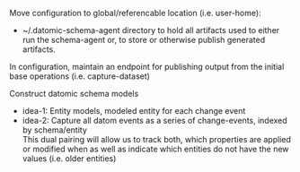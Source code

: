 
Move configuration to global/referencable location (i.e. user-home):
   - ~/.datomic-schema-agent directory to hold all artifacts used to either run the
         schema-agent or, to store or otherwise publish generated artifacts.

In configuration, maintain an endpoint for publishing output from the initial base operations (i.e. capture-dataset)


Construct datomic schema models
   - idea-1: Entity models, modeled entity for each change event
   - idea-2: Capture all datom events as a series of change-events, indexed by schema/entity  
              This dual pairing will allow us to track both, which properties are applied or modified when
              as well as indicate which entities do not have the new values (i.e. older entities)

